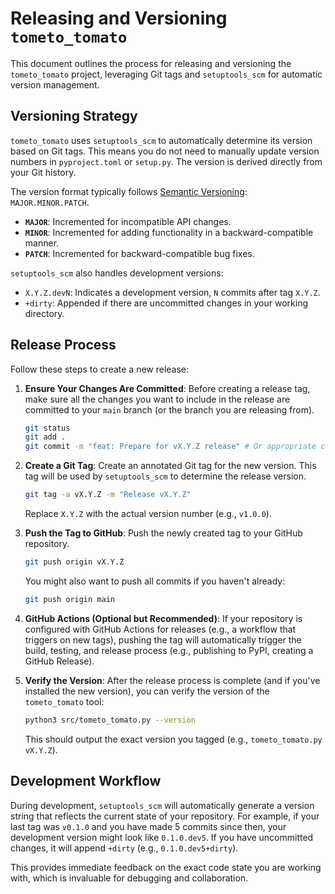 # Releasing and Versioning `tometo_tomato`

This document outlines the process for releasing and versioning the `tometo_tomato` project, leveraging Git tags and `setuptools_scm` for automatic version management.

## Versioning Strategy

`tometo_tomato` uses `setuptools_scm` to automatically determine its version based on Git tags. This means you do not need to manually update version numbers in `pyproject.toml` or `setup.py`. The version is derived directly from your Git history.

The version format typically follows [Semantic Versioning](https://semver.org/): `MAJOR.MINOR.PATCH`.

-   **`MAJOR`**: Incremented for incompatible API changes.
-   **`MINOR`**: Incremented for adding functionality in a backward-compatible manner.
-   **`PATCH`**: Incremented for backward-compatible bug fixes.

`setuptools_scm` also handles development versions:
-   `X.Y.Z.devN`: Indicates a development version, `N` commits after tag `X.Y.Z`.
-   `+dirty`: Appended if there are uncommitted changes in your working directory.

## Release Process

Follow these steps to create a new release:

1.  **Ensure Your Changes Are Committed**:
    Before creating a release tag, make sure all the changes you want to include in the release are committed to your `main` branch (or the branch you are releasing from).

    ```bash
    git status
    git add .
    git commit -m "feat: Prepare for vX.Y.Z release" # Or appropriate commit message
    ```

2.  **Create a Git Tag**:
    Create an annotated Git tag for the new version. This tag will be used by `setuptools_scm` to determine the release version.

    ```bash
    git tag -a vX.Y.Z -m "Release vX.Y.Z"
    ```
    Replace `X.Y.Z` with the actual version number (e.g., `v1.0.0`).

3.  **Push the Tag to GitHub**:
    Push the newly created tag to your GitHub repository.

    ```bash
    git push origin vX.Y.Z
    ```
    You might also want to push all commits if you haven't already:
    ```bash
    git push origin main
    ```

4.  **GitHub Actions (Optional but Recommended)**:
    If your repository is configured with GitHub Actions for releases (e.g., a workflow that triggers on new tags), pushing the tag will automatically trigger the build, testing, and release process (e.g., publishing to PyPI, creating a GitHub Release).

5.  **Verify the Version**:
    After the release process is complete (and if you've installed the new version), you can verify the version of the `tometo_tomato` tool:

    ```bash
    python3 src/tometo_tomato.py --version
    ```
    This should output the exact version you tagged (e.g., `tometo_tomato.py vX.Y.Z`).

## Development Workflow

During development, `setuptools_scm` will automatically generate a version string that reflects the current state of your repository. For example, if your last tag was `v0.1.0` and you have made 5 commits since then, your development version might look like `0.1.0.dev5`. If you have uncommitted changes, it will append `+dirty` (e.g., `0.1.0.dev5+dirty`).

This provides immediate feedback on the exact code state you are working with, which is invaluable for debugging and collaboration.
